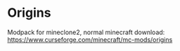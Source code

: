 # Origins
Modpack for mineclone2, normal minecraft download: https://www.curseforge.com/minecraft/mc-mods/origins
